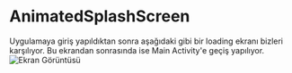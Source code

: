 # AnimatedSplashScreen
Uygulamaya giriş yapıldıktan sonra aşağıdaki gibi bir loading ekranı bizleri karşılıyor. Bu ekrandan sonrasında ise Main Activity'e geçiş yapılıyor.
![Ekran Görüntüsü](https://github.com/tahacinar/AnimatedSplashScreen/assets/51681268/d2dca1ad-0a04-4922-9e66-601210e23738)
